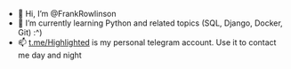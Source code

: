 - 👋 Hi, I’m @FrankRowlinson
- 🌱 I’m currently learning Python and related topics (SQL, Django, Docker, Git) :^)
- 📫 [t.me/Highlighted](https://t.me/Highlighted) is my personal telegram account. Use it to contact me day and night

<!---
FrankRowlinson/FrankRowlinson is a ✨ special ✨ repository because its `README.md` (this file) appears on your GitHub profile.
You can click the Preview link to take a look at your changes.
--->
